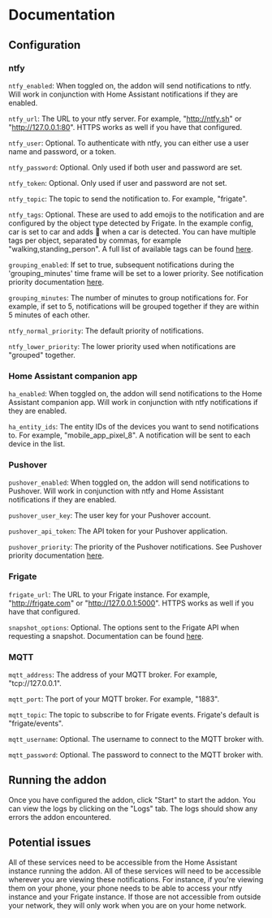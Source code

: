 # Documentation

## Configuration

### ntfy

`ntfy_enabled`: When toggled on, the addon will send notifications to ntfy. Will work in conjunction with Home Assistant notifications if they are enabled.

`ntfy_url`: The URL to your ntfy server.  For example, "http://ntfy.sh" or "http://127.0.0.1:80". HTTPS works as well if you have that configured.

`ntfy_user`: Optional. To authenticate with ntfy, you can either use a user name and password, or a token.

`ntfy_password`: Optional. Only used if both user and password are set.

`ntfy_token`: Optional. Only used if user and password are not set.

`ntfy_topic`: The topic to send the notification to.  For example, "frigate".

`ntfy_tags`: Optional. These are used to add emojis to the notification and are configured by the object type detected by Frigate. In the example config, car is set to car and adds 🚗 when a car is detected. You can have multiple tags per object, separated by commas, for example "walking,standing_person". A full list of available tags can be found [here](https://docs.ntfy.sh/emojis/).

`grouping_enabled`: If set to true, subsequent notifications during the 'grouping_minutes' time frame will be set to a lower priority. See notification priority documentation [here](https://docs.ntfy.sh/publish/#message-priority).

`grouping_minutes`: The number of minutes to group notifications for. For example, if set to 5, notifications will be grouped together if they are within 5 minutes of each other.

`ntfy_normal_priority`: The default priority of notifications.

`ntfy_lower_priority`: The lower priority used when notifications are "grouped" together.

### Home Assistant companion app

`ha_enabled`: When toggled on, the addon will send notifications to the Home Assistant companion app. Will work in conjunction with ntfy notifications if they are enabled.

`ha_entity_ids`: The entity IDs of the devices you want to send notifications to. For example, "mobile_app_pixel_8". A notification will be sent to each device in the list.

### Pushover

`pushover_enabled`: When toggled on, the addon will send notifications to Pushover. Will work in conjunction with ntfy and Home Assistant notifications if they are enabled.

`pushover_user_key`: The user key for your Pushover account.

`pushover_api_token`: The API token for your Pushover application.

`pushover_priority`: The priority of the Pushover notifications. See Pushover priority documentation [here](https://pushover.net/api#priority).

### Frigate

`frigate_url`: The URL to your Frigate instance. For example, "http://frigate.com" or "http://127.0.0.1:5000". HTTPS works as well if you have that configured.

`snapshot_options`: Optional. The options sent to the Frigate API when requesting a snapshot. Documentation can be found [here](https://docs.frigate.video/integrations/api#get-apieventsidsnapshotjpg).

### MQTT

`mqtt_address`: The address of your MQTT broker. For example, "tcp://127.0.0.1".

`mqtt_port`: The port of your MQTT broker. For example, "1883".

`mqtt_topic`: The topic to subscribe to for Frigate events. Frigate's default is "frigate/events".

`mqtt_username`: Optional. The username to connect to the MQTT broker with.

`mqtt_password`: Optional. The password to connect to the MQTT broker with.

## Running the addon

Once you have configured the addon, click "Start" to start the addon. You can view the logs by clicking on the "Logs" tab. The logs should show any errors the addon encountered.

## Potential issues

All of these services need to be accessible from the Home Assistant instance running the addon. All of these services will need to be accessible wherever you are viewing these notifications. For instance, if you're viewing them on your phone, your phone needs to be able to access your ntfy instance and your Frigate instance. If those are not accessible from outside your network, they will only work when you are on your home network.
